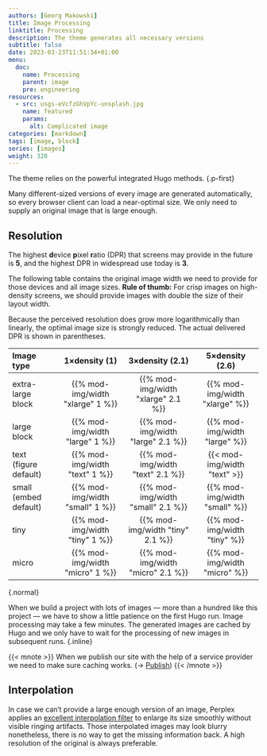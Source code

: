 ```yaml
---
authors: [Georg Makowski]
title: Image Processing
linktitle: Processing
description: The theme generates all necessary versions 
subtitle: false
date: 2023-03-23T11:51:34+01:00 
menu:
  doc:
    name: Processing
    parent: image
    pre: engineering
resources:
  - src: usgs-eVcfzGhVpYc-unsplash.jpg
    name: featured
    params:
      alt: Complicated image
categories: [markdown]
tags: [image, block]
series: [images]
weight: 320
---
```


The theme relies on the powerful integrated Hugo methods.
{.p-first}
<!--more-->

Many different-sized versions of every image are generated automatically, so every browser client can load a near-optimal size. We only need to supply an original image that is large enough.

## Resolution

The highest **d**evice **p**ixel **r**atio (DPR) that screens may provide in the future is **5**, and the highest DPR in widespread use today is **3**.

The following table contains the original image width we need to provide for those devices and all image sizes.
**Rule of thumb:** For crisp images on high-density screens, we should provide images with double the size of their layout width.

Because the perceived resolution does grow more logarithmically than linearly, the optimal image size is strongly reduced. The actual delivered DPR is shown in parentheses.  

| Image type                        |            1&times;density (1)            | 3&times;density (2.1) |    5&times;density (2.6)         |
| :-------------------------------- | :------------------------------: |:----: | :----------------------------: |
| extra-large block                 | {{% mod-img/width "xlarge" 1 %}} | {{% mod-img/width "xlarge" 2.1 %}} | {{% mod-img/width "xlarge" %}} |
| large block                       | {{% mod-img/width "large" 1 %}}  | {{% mod-img/width "large" 2.1 %}} |{{% mod-img/width "large" %}}  |
| text (figure default)                   |  {{% mod-img/width "text" 1 %}}  | {{% mod-img/width "text" 2.1 %}} |  {{< mod-img/width "text" >}}  |
| small (embed default) |      {{% mod-img/width "small" 1 %}}      | {{% mod-img/width "small" 2.1 %}}  |  {{% mod-img/width "small" %}}     |
| tiny                    |     {{% mod-img/width "tiny" 1 %}}     | {{% mod-img/width "tiny" 2.1 %}}  |  {{% mod-img/width "tiny" %}}     |
| micro                |     {{% mod-img/width "micro" 1 %}}     |   {{% mod-img/width "micro" 2.1 %}} | {{% mod-img/width "micro" %}}     |
{.normal}

When we build a project with lots of images — more than a hundred like this project — we have to show a little patience on the first Hugo run. Image processing may take a few minutes. The generated images are cached by Hugo and we only have to wait for the processing of new images in subsequent runs.
{.inline}

{{< mnote >}}
When we publish our site with the help of a service provider we need to make sure caching works. (&rightarrow; [Publish](/doc/intro/workflow/publish))
{{< /mnote >}}

## Interpolation

In case we can’t provide a large enough version of an image, Perplex applies an [excellent interpolation filter][filter] to enlarge its size smoothly without visible ringing artifacts. Those interpolated images may look blurry nonetheless, there is no way to get the missing information back. A high resolution of the original is always preferable.



[filter]: https://gohugo.io/content-management/image-processing/#resampling-filter
